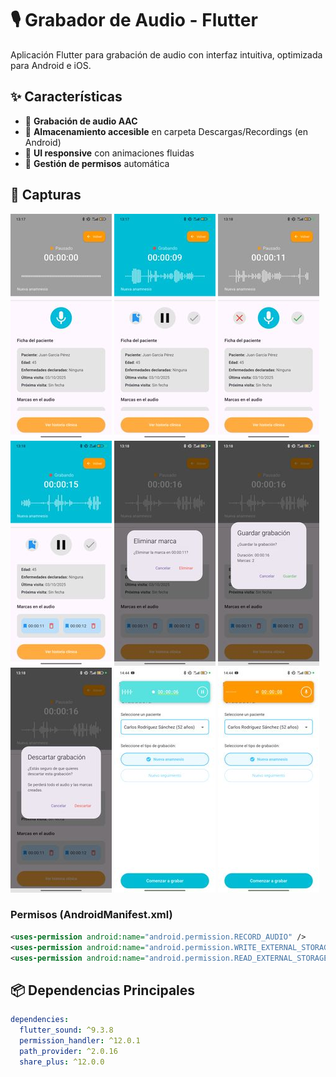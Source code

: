 # 🎙️ Grabador de Audio - Flutter

Aplicación Flutter para grabación de audio con interfaz intuitiva, optimizada para Android e iOS.

## ✨ Características

- 🎤 **Grabación de audio AAC** 
- 📁 **Almacenamiento accesible** en carpeta Descargas/Recordings (en Android)
- 📱 **UI responsive** con animaciones fluidas
- 🔐 **Gestión de permisos** automática

## 📱 Capturas
![](Images_Screens/thumb-1760963345728.jpg)
![](Images_Screens/thumb-1760963345768.jpg)
![](Images_Screens/thumb-1760963345793.jpg)
![](Images_Screens/thumb-1760963345817.jpg)
![](Images_Screens/thumb-1760963377691.jpg)
![](Images_Screens/thumb-1760963377712.jpg)
![](Images_Screens/thumb-1760963377732.jpg)
![](Images_Screens/thumb-1760964300708.jpg)
![](Images_Screens/thumb-1760964300729.jpg)


### Permisos (AndroidManifest.xml)
```xml
<uses-permission android:name="android.permission.RECORD_AUDIO" />
<uses-permission android:name="android.permission.WRITE_EXTERNAL_STORAGE" />
<uses-permission android:name="android.permission.READ_EXTERNAL_STORAGE" />
```

## 📦 Dependencias Principales

```yaml
dependencies:
  flutter_sound: ^9.3.8
  permission_handler: ^12.0.1
  path_provider: ^2.0.16
  share_plus: ^12.0.0
```



